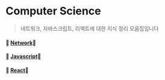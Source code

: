 # Computer Science 

> 네트워크, 자바스크립트, 리액트에 대한 지식 정리 모음집입니다
 
#### 🧡 [Network](https://github.com/cs-interview-study/seohee/tree/main/Network)🧡

#### 💜 [Javascript](https://github.com/cs-interview-study/seohee/tree/main/JavaScript)💜

####  💙 [React](https://github.com/cs-interview-study/seohee/tree/main/React)💙

